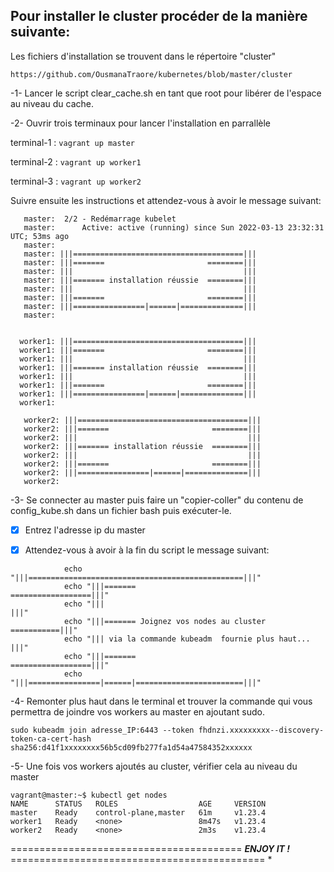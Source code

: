 ## Pour installer le cluster procéder de la manière suivante: 

Les fichiers d'installation se trouvent dans le répertoire "cluster" 

````
https://github.com/OusmanaTraore/kubernetes/blob/master/cluster

````
-1- Lancer le script clear_cache.sh en tant que root pour libérer de l'espace au niveau du cache.

-2- Ouvrir trois terminaux pour lancer l'installation en parrallèle

terminal-1 :
    ```
     vagrant up master
    ```

terminal-2 :
    ```
     vagrant up worker1
    ```

terminal-3 :
    ```
     vagrant up worker2
    ```

Suivre ensuite les instructions  et attendez-vous à avoir le message suivant:

 ```master:  1/2 - Redémarrage daemon
    master:  2/2 - Redémarrage kubelet
    master:      Active: active (running) since Sun 2022-03-13 23:32:31 UTC; 53ms ago
    master: 
    master: |||======================================|||
    master: |||=======                       ========|||
    master: |||                                      |||
    master: |||======= installation réussie  ========|||
    master: |||                                      |||
    master: |||=======                       ========|||
    master: |||================|======|==============|||
    master:   


 ```
  ```
    worker1: |||======================================|||
    worker1: |||=======                       ========|||
    worker1: |||                                      |||
    worker1: |||======= installation réussie  ========|||
    worker1: |||                                      |||
    worker1: |||=======                       ========|||
    worker1: |||================|======|==============|||
    worker1:   

 ```
 ```
    worker2: |||======================================|||
    worker2: |||=======                       ========|||
    worker2: |||                                      |||
    worker2: |||======= installation réussie  ========|||
    worker2: |||                                      |||
    worker2: |||=======                       ========|||
    worker2: |||================|======|==============|||
    worker2:   

 ```
 -3- Se connecter au master puis  faire un "copier-coller" du contenu de config_kube.sh dans un fichier bash puis exécuter-le.

 - [X] Entrez l'adresse ip du master 

 - [X] Attendez-vous à avoir à la fin du script le message suivant:

```
            echo "|||================================================|||"
            echo "|||=======                       ==================|||"
            echo "|||                                                |||"
            echo "|||======= Joignez vos nodes au cluster ===========|||"
            echo "||| via la commande kubeadm  fournie plus haut...  |||"
            echo "|||=======                       ==================|||"
            echo "|||================|======|========================|||"

```
-4- Remonter plus haut dans le terminal et trouver la commande qui vous permettra de joindre vos
workers au master en ajoutant sudo.

```
sudo kubeadm join adresse_IP:6443 --token fhdnzi.xxxxxxxxx--discovery-token-ca-cert-hash sha256:d41f1xxxxxxxx56b5cd09fb277fa1d54a47584352xxxxxx
```

-5- Une fois vos workers ajoutés au cluster, vérifier cela au niveau du master 

```
vagrant@master:~$ kubectl get nodes
NAME      STATUS   ROLES                  AGE     VERSION
master    Ready    control-plane,master   61m     v1.23.4
worker1   Ready    <none>                 8m47s   v1.23.4
worker2   Ready    <none>                 2m3s    v1.23.4

```


   ========================================  ***ENJOY IT !***  ============================================ *
